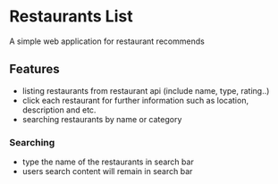 # Restaurants List
A simple web application for restaurant recommends

## Features
- listing restaurants from restaurant api (include name, type, rating..)
- click each restaurant for further information such as location, description and etc.
- searching restaurants by name or category

### Searching
- type the name of the restaurants in search bar
- users search content will remain in search bar
